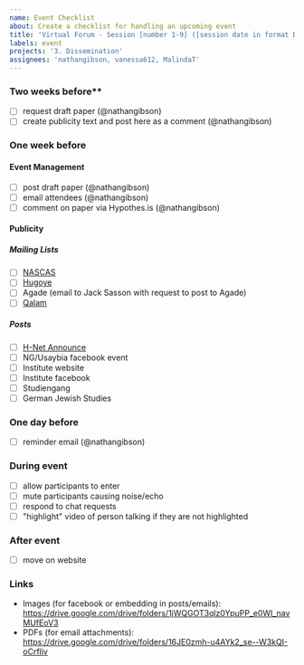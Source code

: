 ```yaml
---
name: Event Checklist
about: Create a checklist for handling an upcoming event
title: 'Virtual Forum - Session [number 1-9] ([session date in format DD.MM.YY])'
labels: event
projects: '3. Dissemination'
assignees: 'nathangibson, vanessa612, MalindaT'
---
```

### Two weeks before**
- [ ] request draft paper (@nathangibson)
- [ ] create publicity text and post here as a comment (@nathangibson)

### One week before 
#### Event Management
- [ ] post draft paper (@nathangibson)
- [ ] email attendees (@nathangibson)
- [ ] comment on paper via Hypothes.is (@nathangibson)
#### Publicity
##### Mailing Lists
- [ ] [NASCAS](https://groups.google.com/g/nascas)
- [ ] [Hugoye](https://groups.io/g/hugoye-list)
- [ ] Agade (email to Jack Sasson with request to post to Agade)
- [ ] [Qalam](https://www.dmg-web.de/iswi/qalam.html)

##### Posts
- [ ] [H-Net Announce](https://networks.h-net.org/h-announce)
- [ ] NG/Usaybia facebook event
- [ ] Institute website
- [ ] Institute facebook
- [ ] Studiengang
- [ ] German Jewish Studies

### One day before
- [ ] reminder email (@nathangibson)

### During event
- [ ] allow participants to enter
- [ ] mute participants causing noise/echo
- [ ] respond to chat requests
- [ ] "highlight" video of person talking if they are not highlighted

### After event
- [ ] move on website

### Links
- Images (for facebook or embedding in posts/emails): https://drive.google.com/drive/folders/1jWQGOT3qlz0YpuPP_e0Wl_navMUfEoV3
- PDFs (for email attachments): https://drive.google.com/drive/folders/16JE0zmh-u4AYk2_se--W3kQI-oCrfliv 